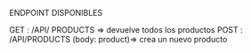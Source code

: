 ENDPOINT DISPONIBLES 

GET : /API/ PRODUCTS => devuelve todos los productos 
POST : /API/PRODUCTS (body: product)=> crea un nuevo producto 
